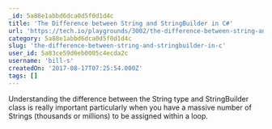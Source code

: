 ```yaml
---
_id: 5a88e1abbd6dca0d5f0d1d4c
title: 'The Difference between String and StringBuilder in C#'
url: 'https://tech.io/playgrounds/3002/the-difference-between-string-and-stringbuilder-in-c/introduction'
category: 5a88e1abbd6dca0d5f0d1d4c
slug: 'the-difference-between-string-and-stringbuilder-in-c'
user_id: 5a83ce59d6eb0005c4ecda2c
username: 'bill-s'
createdOn: '2017-08-17T07:25:54.000Z'
tags: []
---
```


Understanding the difference between the String type and StringBuilder class is really important particularly when you have a massive number of Strings (thousands or millions) to be assigned within a loop.
